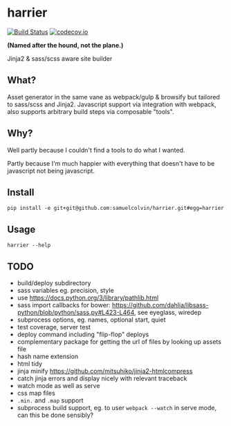 harrier
=======

[![Build Status](https://travis-ci.org/samuelcolvin/harrier.svg?branch=master)](https://travis-ci.org/samuelcolvin/harrier)
[![codecov.io](https://codecov.io/github/samuelcolvin/harrier/coverage.svg?branch=master)](https://codecov.io/github/samuelcolvin/harrier?branch=master)

**(Named after the hound, not the plane.)**

Jinja2 & sass/scss aware site builder

## What?

Asset generator in the same vane as webpack/gulp & browsify but tailored to sass/scss and Jinja2.
Javascript support via integration with webpack, also supports arbitrary build steps via 
composable "tools".

## Why?

Well partly because I couldn't find a tools to do what I wanted.

Partly because I'm much happier with everything that doesn't have to be javascript not being javascript.

## Install

    pip install -e git+git@github.com:samuelcolvin/harrier.git#egg=harrier

## Usage

    harrier --help

## TODO

* build/deploy subdirectory
* sass variables eg. precision, style
* use https://docs.python.org/3/library/pathlib.html
* sass import callbacks for bower: https://github.com/dahlia/libsass-python/blob/python/sass.py#L423-L464, see eyeglass, wiredep
* subprocess options, eg. names, optional start, quiet
* test coverage, server test
* deploy command including "flip-flop" deploys
* complementary package for getting the url of files by looking up assets file
* hash name extension
* html tidy
* jinja minify https://github.com/mitsuhiko/jinja2-htmlcompress
* catch jinja errors and display nicely with relevant traceback
* watch mode as well as serve
* css map files
* `.min.` and `.map` support
* subprocess build support, eg. to user `webpack --watch` in serve mode, can this be done sensibly?
